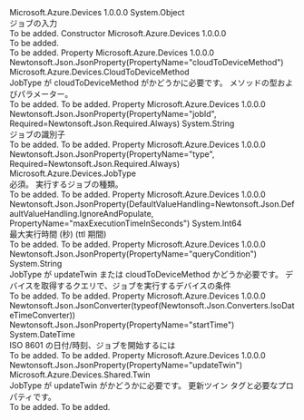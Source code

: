<Type Name="JobRequest" FullName="Microsoft.Azure.Devices.JobRequest">
  <TypeSignature Language="C#" Value="public class JobRequest" />
  <TypeSignature Language="ILAsm" Value=".class public auto ansi beforefieldinit JobRequest extends System.Object" />
  <TypeSignature Language="DocId" Value="T:Microsoft.Azure.Devices.JobRequest" />
  <TypeSignature Language="VB.NET" Value="Public Class JobRequest" />
  <TypeSignature Language="F#" Value="type JobRequest = class" />
  <AssemblyInfo>
    <AssemblyName>Microsoft.Azure.Devices</AssemblyName>
    <AssemblyVersion>1.0.0.0</AssemblyVersion>
  </AssemblyInfo>
  <Base>
    <BaseTypeName>System.Object</BaseTypeName>
  </Base>
  <Interfaces />
  <Docs>
    <summary>
            ジョブの入力
            </summary>
    <remarks>To be added.</remarks>
  </Docs>
  <Members>
    <Member MemberName=".ctor">
      <MemberSignature Language="C#" Value="public JobRequest ();" />
      <MemberSignature Language="ILAsm" Value=".method public hidebysig specialname rtspecialname instance void .ctor() cil managed" />
      <MemberSignature Language="DocId" Value="M:Microsoft.Azure.Devices.JobRequest.#ctor" />
      <MemberSignature Language="VB.NET" Value="Public Sub New ()" />
      <MemberType>Constructor</MemberType>
      <AssemblyInfo>
        <AssemblyName>Microsoft.Azure.Devices</AssemblyName>
        <AssemblyVersion>1.0.0.0</AssemblyVersion>
      </AssemblyInfo>
      <Parameters />
      <Docs>
        <summary>To be added.</summary>
        <remarks>To be added.</remarks>
      </Docs>
    </Member>
    <Member MemberName="CloudToDeviceMethod">
      <MemberSignature Language="C#" Value="public Microsoft.Azure.Devices.CloudToDeviceMethod CloudToDeviceMethod { get; set; }" />
      <MemberSignature Language="ILAsm" Value=".property instance class Microsoft.Azure.Devices.CloudToDeviceMethod CloudToDeviceMethod" />
      <MemberSignature Language="DocId" Value="P:Microsoft.Azure.Devices.JobRequest.CloudToDeviceMethod" />
      <MemberSignature Language="VB.NET" Value="Public Property CloudToDeviceMethod As CloudToDeviceMethod" />
      <MemberSignature Language="F#" Value="member this.CloudToDeviceMethod : Microsoft.Azure.Devices.CloudToDeviceMethod with get, set" Usage="Microsoft.Azure.Devices.JobRequest.CloudToDeviceMethod" />
      <MemberType>Property</MemberType>
      <AssemblyInfo>
        <AssemblyName>Microsoft.Azure.Devices</AssemblyName>
        <AssemblyVersion>1.0.0.0</AssemblyVersion>
      </AssemblyInfo>
      <Attributes>
        <Attribute>
          <AttributeName>Newtonsoft.Json.JsonProperty(PropertyName="cloudToDeviceMethod")</AttributeName>
        </Attribute>
      </Attributes>
      <ReturnValue>
        <ReturnType>Microsoft.Azure.Devices.CloudToDeviceMethod</ReturnType>
      </ReturnValue>
      <Docs>
        <summary>
            JobType が cloudToDeviceMethod がかどうかに必要です。
            メソッドの型およびパラメーター。
            </summary>
        <value>To be added.</value>
        <remarks>To be added.</remarks>
      </Docs>
    </Member>
    <Member MemberName="JobId">
      <MemberSignature Language="C#" Value="public string JobId { get; set; }" />
      <MemberSignature Language="ILAsm" Value=".property instance string JobId" />
      <MemberSignature Language="DocId" Value="P:Microsoft.Azure.Devices.JobRequest.JobId" />
      <MemberSignature Language="VB.NET" Value="Public Property JobId As String" />
      <MemberSignature Language="F#" Value="member this.JobId : string with get, set" Usage="Microsoft.Azure.Devices.JobRequest.JobId" />
      <MemberType>Property</MemberType>
      <AssemblyInfo>
        <AssemblyName>Microsoft.Azure.Devices</AssemblyName>
        <AssemblyVersion>1.0.0.0</AssemblyVersion>
      </AssemblyInfo>
      <Attributes>
        <Attribute>
          <AttributeName>Newtonsoft.Json.JsonProperty(PropertyName="jobId", Required=Newtonsoft.Json.Required.Always)</AttributeName>
        </Attribute>
      </Attributes>
      <ReturnValue>
        <ReturnType>System.String</ReturnType>
      </ReturnValue>
      <Docs>
        <summary>
            ジョブの識別子
            </summary>
        <value>To be added.</value>
        <remarks>To be added.</remarks>
      </Docs>
    </Member>
    <Member MemberName="JobType">
      <MemberSignature Language="C#" Value="public Microsoft.Azure.Devices.JobType JobType { get; set; }" />
      <MemberSignature Language="ILAsm" Value=".property instance valuetype Microsoft.Azure.Devices.JobType JobType" />
      <MemberSignature Language="DocId" Value="P:Microsoft.Azure.Devices.JobRequest.JobType" />
      <MemberSignature Language="VB.NET" Value="Public Property JobType As JobType" />
      <MemberSignature Language="F#" Value="member this.JobType : Microsoft.Azure.Devices.JobType with get, set" Usage="Microsoft.Azure.Devices.JobRequest.JobType" />
      <MemberType>Property</MemberType>
      <AssemblyInfo>
        <AssemblyName>Microsoft.Azure.Devices</AssemblyName>
        <AssemblyVersion>1.0.0.0</AssemblyVersion>
      </AssemblyInfo>
      <Attributes>
        <Attribute>
          <AttributeName>Newtonsoft.Json.JsonProperty(PropertyName="type", Required=Newtonsoft.Json.Required.Always)</AttributeName>
        </Attribute>
      </Attributes>
      <ReturnValue>
        <ReturnType>Microsoft.Azure.Devices.JobType</ReturnType>
      </ReturnValue>
      <Docs>
        <summary>
            必須。
            実行するジョブの種類。
            </summary>
        <value>To be added.</value>
        <remarks>To be added.</remarks>
      </Docs>
    </Member>
    <Member MemberName="MaxExecutionTimeInSeconds">
      <MemberSignature Language="C#" Value="public long MaxExecutionTimeInSeconds { get; set; }" />
      <MemberSignature Language="ILAsm" Value=".property instance int64 MaxExecutionTimeInSeconds" />
      <MemberSignature Language="DocId" Value="P:Microsoft.Azure.Devices.JobRequest.MaxExecutionTimeInSeconds" />
      <MemberSignature Language="VB.NET" Value="Public Property MaxExecutionTimeInSeconds As Long" />
      <MemberSignature Language="F#" Value="member this.MaxExecutionTimeInSeconds : int64 with get, set" Usage="Microsoft.Azure.Devices.JobRequest.MaxExecutionTimeInSeconds" />
      <MemberType>Property</MemberType>
      <AssemblyInfo>
        <AssemblyName>Microsoft.Azure.Devices</AssemblyName>
        <AssemblyVersion>1.0.0.0</AssemblyVersion>
      </AssemblyInfo>
      <Attributes>
        <Attribute>
          <AttributeName>Newtonsoft.Json.JsonProperty(DefaultValueHandling=Newtonsoft.Json.DefaultValueHandling.IgnoreAndPopulate, PropertyName="maxExecutionTimeInSeconds")</AttributeName>
        </Attribute>
      </Attributes>
      <ReturnValue>
        <ReturnType>System.Int64</ReturnType>
      </ReturnValue>
      <Docs>
        <summary>
            最大実行時間 (秒) (ttl 期間)
            </summary>
        <value>To be added.</value>
        <remarks>To be added.</remarks>
      </Docs>
    </Member>
    <Member MemberName="QueryCondition">
      <MemberSignature Language="C#" Value="public string QueryCondition { get; set; }" />
      <MemberSignature Language="ILAsm" Value=".property instance string QueryCondition" />
      <MemberSignature Language="DocId" Value="P:Microsoft.Azure.Devices.JobRequest.QueryCondition" />
      <MemberSignature Language="VB.NET" Value="Public Property QueryCondition As String" />
      <MemberSignature Language="F#" Value="member this.QueryCondition : string with get, set" Usage="Microsoft.Azure.Devices.JobRequest.QueryCondition" />
      <MemberType>Property</MemberType>
      <AssemblyInfo>
        <AssemblyName>Microsoft.Azure.Devices</AssemblyName>
        <AssemblyVersion>1.0.0.0</AssemblyVersion>
      </AssemblyInfo>
      <Attributes>
        <Attribute>
          <AttributeName>Newtonsoft.Json.JsonProperty(PropertyName="queryCondition")</AttributeName>
        </Attribute>
      </Attributes>
      <ReturnValue>
        <ReturnType>System.String</ReturnType>
      </ReturnValue>
      <Docs>
        <summary>
            JobType が updateTwin または cloudToDeviceMethod かどうか必要です。
            デバイスを取得するクエリで、ジョブを実行するデバイスの条件
            </summary>
        <value>To be added.</value>
        <remarks>To be added.</remarks>
      </Docs>
    </Member>
    <Member MemberName="StartTime">
      <MemberSignature Language="C#" Value="public DateTime StartTime { get; set; }" />
      <MemberSignature Language="ILAsm" Value=".property instance valuetype System.DateTime StartTime" />
      <MemberSignature Language="DocId" Value="P:Microsoft.Azure.Devices.JobRequest.StartTime" />
      <MemberSignature Language="VB.NET" Value="Public Property StartTime As DateTime" />
      <MemberSignature Language="F#" Value="member this.StartTime : DateTime with get, set" Usage="Microsoft.Azure.Devices.JobRequest.StartTime" />
      <MemberType>Property</MemberType>
      <AssemblyInfo>
        <AssemblyName>Microsoft.Azure.Devices</AssemblyName>
        <AssemblyVersion>1.0.0.0</AssemblyVersion>
      </AssemblyInfo>
      <Attributes>
        <Attribute>
          <AttributeName>Newtonsoft.Json.JsonConverter(typeof(Newtonsoft.Json.Converters.IsoDateTimeConverter))</AttributeName>
        </Attribute>
        <Attribute>
          <AttributeName>Newtonsoft.Json.JsonProperty(PropertyName="startTime")</AttributeName>
        </Attribute>
      </Attributes>
      <ReturnValue>
        <ReturnType>System.DateTime</ReturnType>
      </ReturnValue>
      <Docs>
        <summary>
            ISO 8601 の日付/時刻、ジョブを開始するには
            </summary>
        <value>To be added.</value>
        <remarks>To be added.</remarks>
      </Docs>
    </Member>
    <Member MemberName="UpdateTwin">
      <MemberSignature Language="C#" Value="public Microsoft.Azure.Devices.Shared.Twin UpdateTwin { get; set; }" />
      <MemberSignature Language="ILAsm" Value=".property instance class Microsoft.Azure.Devices.Shared.Twin UpdateTwin" />
      <MemberSignature Language="DocId" Value="P:Microsoft.Azure.Devices.JobRequest.UpdateTwin" />
      <MemberSignature Language="VB.NET" Value="Public Property UpdateTwin As Twin" />
      <MemberSignature Language="F#" Value="member this.UpdateTwin : Microsoft.Azure.Devices.Shared.Twin with get, set" Usage="Microsoft.Azure.Devices.JobRequest.UpdateTwin" />
      <MemberType>Property</MemberType>
      <AssemblyInfo>
        <AssemblyName>Microsoft.Azure.Devices</AssemblyName>
        <AssemblyVersion>1.0.0.0</AssemblyVersion>
      </AssemblyInfo>
      <Attributes>
        <Attribute>
          <AttributeName>Newtonsoft.Json.JsonProperty(PropertyName="updateTwin")</AttributeName>
        </Attribute>
      </Attributes>
      <ReturnValue>
        <ReturnType>Microsoft.Azure.Devices.Shared.Twin</ReturnType>
      </ReturnValue>
      <Docs>
        <summary>
            JobType が updateTwin がかどうかに必要です。
            更新ツイン タグと必要なプロパティです。
            </summary>
        <value>To be added.</value>
        <remarks>To be added.</remarks>
      </Docs>
    </Member>
  </Members>
</Type>